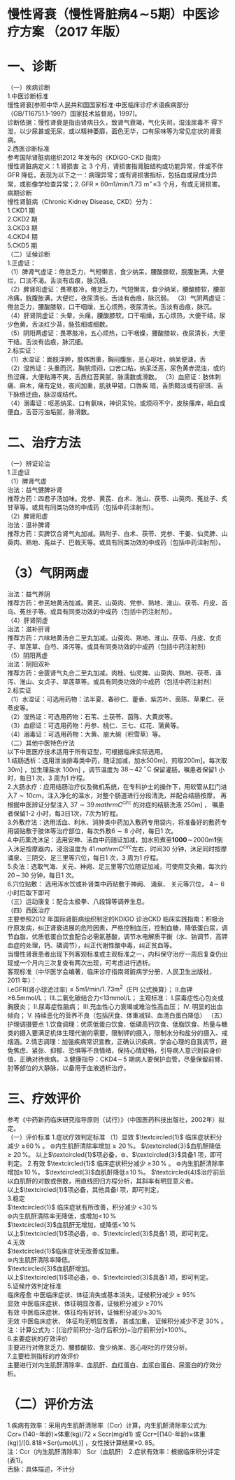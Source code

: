 # 慢性肾衰（慢性肾脏病$4\!\sim\!5$期）中医诊疗方案 （2017 年版）  
# 一、诊断  
（一）疾病诊断  
1.中医诊断标准  
慢性肾衰[参照中华人民共和国国家标准·中医临床诊疗术语疾病部分（GB/T16751.1-1997）国家技术监督局，1997]。  
诊断依据：慢性肾衰是指由肾病日久，致肾气衰竭，气化失司，湿浊尿毒不 得下泄，以少尿甚或无尿，或以精神萎靡，面色无华，口有尿味等为常见症状的肾衰病。  
2.西医诊断标准  
参考国际肾脏病组织2012 年发布的《KDIGO-CKD 指南》  
慢性肾脏病定义：1.肾损害$\geqq3$ 个月，肾损害指肾脏结构或功能异常，伴或不伴GFR 降低，表现为以下之一：病理异常；或有肾损害指标，包括血或尿成分异常，或影像学检查异常；$2.\mathrm{\,GFR}{\times}60\mathrm{m1/min}/1.73\mathrm{\,\,m}^{\circ}\!\equiv\!3$ 个月，有或无肾损害。  
病期诊断  
慢性肾脏病（Chronic Kidney Disease, CKD）分为：  
1.CKD1 期  
2.CKD2 期  
3.CKD3 期  
4.CKD4 期  
5.CKD5 期  
（二）证候诊断  
1.正虚证：  
（1）脾肾气虚证：倦怠乏力，气短懒言，食少纳呆，腰酸膝软，脘腹胀满，大便烂，口淡不渴。舌淡有齿痕，脉沉细。  
（2）脾肾阳虚证：畏寒肢冷，倦怠乏力，气短懒言，食少纳呆，腰酸膝软，腰部冷痛，脘腹胀满，大便烂，夜尿清长。舌淡有齿痕，脉沉弱。 （3）气阴两虚证：倦怠乏力，腰酸膝软，口干咽燥，五心烦热，夜尿清长。舌淡有齿痕，脉沉。  
（4）肝肾阴虚证：头晕，头痛，腰酸膝软，口干咽燥，五心烦热，大便干结，尿少色黄。舌淡红少苔，脉弦细或细数。  
（5）阴阳两虚证：畏寒肢冷，五心烦热，口干咽燥，腰酸膝软，夜尿清长，大便干结。舌淡有齿痕，脉沉细。  
2.标实证：  
（1）水湿证：面肢浮肿，肢体困重，胸闷腹胀，恶心呕吐，纳呆便溏，舌  
（2）湿热证：头重而沉，胸脘烦闷，口苦口粘，纳呆泛恶，尿色黄赤混浊，或灼热涩痛，大便粘滞不爽，舌质红苔黄腻，脉濡数或滑数。 （3）血瘀证：肢体刺痛、麻木，痛有定处，夜间加重，肌肤甲错，口唇紫 暗，舌质黯淡或有瘀斑、舌下脉络迂曲，脉涩或结代。  
（4）溺毒证：呕恶纳呆、口有氨味，神识呆钝，或烦闷不宁，皮肤瘙痒，衄血或便血，舌苔污浊垢腻，脉滑数。  
# 二、治疗方法  
（一）辨证论治  
1.正虚证  
（1）脾肾气虚  
治法：益气健脾补肾  
推荐方药：四君子汤加味。党参、黄芪、白术、淮山、茯苓、山萸肉、菟丝子、炙甘草等。或具有同类功效的中成药（包括中药注射剂）。  
（2）脾肾阳虚  
治法：温补脾肾  
推荐方药：实脾饮合肾气丸加减。熟附子、白术、茯苓、党参、干姜、仙灵脾、山萸肉、熟地、菟丝子、巴戟天等。或具有同类功效的中成药（包括中药注射剂）。  
# （3）气阴两虚  
治法：益气养阴  
推荐方药：参芪地黄汤加减。黄芪、山萸肉、党参、熟地、淮山、茯苓、丹皮、首乌、菟丝子等。或具有同类功效的中成药（包括中药注射剂）。  
（4）肝肾阴虚  
治法：滋补肝肾  
推荐方药：六味地黄汤合二至丸加减。山萸肉、熟地、淮山、茯苓、丹皮、女贞子、旱莲草、白芍、泽泻等。或具有同类功效的中成药（包括中药注射剂）  
（5）阴阳两虚  
治法：阴阳双补  
推荐方药：金匮肾气丸合二至丸加减。肉桂、仙灵脾、山萸肉、熟地、茯苓、泽泻、淮山、女贞子、旱莲草等。或具有同类功效的中成药（包括中药注射剂）  
2.标实证  
（1）水湿证：可选用药物：法半夏、春砂仁、藿香、紫苏叶、茵陈、草果仁、茯苓皮等。  
（2）湿热证：可选用药物：石苇、土茯苓、茵陈、大黄炭等。  
（3）血瘀证：可选用药物：丹参、桃仁、三七、红花、蒲黄等。  
（4）溺毒证：可选用药物：大黄、崩大碗（积雪草）等。  
（二）其他中医特色疗法  
以下中医医疗技术适用于所有证型，可根据临床实际选用。  
1.结肠透析：选用泄浊排毒类中药，随证加减，加水$500\mathrm{m}]$，煎取$200{\mathrm{m}}]$。每次取 $30\mathrm{m}]$ ，加生理盐水 $100\mathrm{m}]$ ，调节温度为 $38\!\sim\!42\,^{\circ}\!\mathrm{C}$ 保留灌肠，嘱患者保留1 小时，每日1 次，3 周为1 疗程。  
2.大肠水疗：应用结肠治疗仪及微机系统，在专科护士的操作下，用软管从肛门进入$7{\sim}10\mathrm{cm}$，注入净化的温水，对整个肠道进行分段清洗，并配合结肠按摩， 再根据中医辨证分型注入 $37{\sim}39\,mathrm{C}^{circ}$ 的对症的结肠洗液 $250\mathrm{m}]$ ， 嘱患者保留1-2 小时，每3日1次，7次为1疗程。  
3.外敷疗法：选用活血、利水、消肿类中药加入敷药专用袋内，将准备好的敷药专用袋贴敷于肢体等治疗部位，每次外敷$6{\sim}8$ 小时，每日1 次。  
4.中药熏洗沐足：选用安神、活血中药随证加减，加水煎煮至$\boldsymbol{1000}\!\sim\!2000\mathrm{m}\boldsymbol{1}$倒入沐足按摩器内，浸泡温度为 $41\,mathrm{C}^{circ}$左右，时间30 分钟，沐足同时按摩涌泉、三阴交、足三里等穴位，每日1 次，3 周为1 疗程。  
5.灸法：选取气海、关元、神阙、足三里等穴位随证加减，可使用艾灸箱，每次约$20\!\sim\!30$ 分钟，每日1 次。  
6.穴位贴敷： 选用泻水饮或补肾类中药贴敷于神阙、 涌泉、 关元等穴位， $4\!\sim$ 6 小时后取下即可  
（三）运动康复：配合太极拳、八段锦等调养生息。  
（四）西医治疗  
主要参照2012 年国际肾脏病组织制定的KDIGO 诊治CKD 临床实践指南：积极治疗原发病，纠正肾衰进展的危险因素，严格控制血压，控制血糖，降低蛋白尿，调节血脂，优质低蛋白饮食配合必需氨基酸，调节水电解质平衡（水、钠调节，高钾血症的处理，钙、磷调节），纠正代谢性酸中毒，纠正贫血等。  
当慢性肾衰患者出现下列客观标准或主观标准之一，内科保守治疗一周后复查仍出现或一个月内三次复查有两次出现，可考虑进行透析。  
客观标准（中华医学会编著，临床诊疗指南肾脏病学分册，人民卫生出版社，2011 年）：  
I.eGFR(肾小球滤过率)$\mathrm{\leq5m1/min/1.\,73m^{2}}$（EPI 公式换算）； II.血钾≥6.5mmol/L；  Ⅲ.二氧化碳结合力<13mmol/L；  主观标准：  I.尿毒症性心包炎或胸膜炎；  II.尿毒症性脑病；  Ⅲ.充血性心力衰竭或难治性高血压；  Ⅳ. 明显的出血倾向；  Ⅴ. 持续恶化的营养不良（包括厌食、体重减轻、血清白蛋白降低） （五）护理调摄要点 1.饮食调理：优质低蛋白饮食、低磷高钙饮食、低脂饮食、热量与糖类的摄入要满足机体生理代谢的需要，限制钾的摄入，限制水分和盐分的摄入、戒烟酒。2.情志调理：加强疾病常识宣教，正确认识疾病，学会心理的自我调节，避 免焦虑、紧张、抑郁、恐惧等不良情绪，保持心情舒畅，引导病人意识到自身价 值，正确对待疾病。  3.健康指导：$\mathrm{CKD4}\!\sim\!5$ 期病人要保护血管，尽量保留前臂、肘等部位的大静脉，以备用于血液透析治疗。  
# 三、疗效评价  
参考《中药新药临床研究指导原则（试行）》（中国医药科技出版社，2002年）拟定。  
（一）评价标准 1.症状疗效判定标准 （1）显效 $\textcircled{1}$ 临床症状积分减少 $\geqslant\!60\,\%$ 。  $\circledcirc$内生肌酐清除率增加${\geqslant}20\,\%$。 $\textcircled{3}$血肌酐降低${\geqslant}20\,\%$。 以上$\textcircled{1}$项必备，$\circledcirc$、$\textcircled{3}$具备1 项，即可判定。 2.有效 $\textcircled{1}$ 临床症状积分减少 $\geqslant\!30\,\%$ 。  $\circledcirc$内生肌酐清除率增加$\geqslant\!10\,\%$。 $\textcircled{3}$血肌酐降低$\geqslant\!10\,\%$。 $\textcircled{4}$治疗前后以血肌酐的对数或倒数，用直线回归方程分析，其斜率有明显意义者。  
以上$\textcircled{1}$项必备，其他具备l 项，即可判定。  
3.稳定  
$\textcircled{1}$ 临床症状有所改善，积分减少 $<\!30\,\%$  
$\circledcirc$内生肌酐清除率无降低，或增加$<\!10\,\%$  
$\textcircled{3}$血肌酐无增加，或降低$<\!10\,\%$  
以上$\textcircled{1}$项必备，$\circledcirc$、$\textcircled{3}$具备1 项，即可判定。  
4.无效  
$\textcircled{1}$临床症状无改善或加重。  
$\circledcirc$内生肌酐清除率降低。  
$\textcircled{3}$血肌酐增加。  
以上$\textcircled{1}$项必备，$\circledcirc$、$\textcircled{3}$具备1 项，即可判定。  
5.证候疗效判定标准  
临床痊愈 中医临床症状、体征消失或基本消失，证候积分减少${\geqslant}95\%$  
显效 中医临床症状、体征明显改善，证候积分减少 $\geqslant\!70\%$  
有效 中医临床症状、体征均有好转，证候积分减少$\geqslant\!30\%$  
无效 中医临床症状、 体征均无明显改善， 甚或加重， 证候积分减少不足 $30\%$ 。 注：计算公式为：[(治疗前积分-治疗后积分)÷治疗前积分]$\times100\%$。  
6.主要症状的疗效评价  
主要进行对倦怠乏力、腰膝酸软、食少纳呆、恶心呕吐的疗效分析。  
7.主要检测指标的疗效评价  
主要进行对内生肌酐清除率、血肌酐、血红蛋白、血浆白蛋白、尿蛋白的疗效分析。  
# （二）评价方法  
1.疾病有效率：采用内生肌酐清除率（Ccr）计算，内生肌酐清除率公式为:  
$\mathrm{Ccr}{=}\,(140{-}$年龄)$\times$体重$\left(\mathrm{kg}\right)/72\times\mathrm{Sccr}\left(\mathrm{m}\mathrm{g}/\mathrm{d}1\right)$ 或 Ccr=[(140-年龄)$\times$体重
$\left(\mathrm{kg}\right)\left]/\left[0.\,818\!\times\!\mathrm{Scr}\left(\mathrm{umol}/\mathrm{L}\right)\right]$ ，女性按计算结果$\times0.\,85$。  
注：Ccr（内生肌酐清除率） Scr（血肌酐）   2.症状有效率：根据临床积分评定(表1)。  
舌脉：具体描述，不计分  